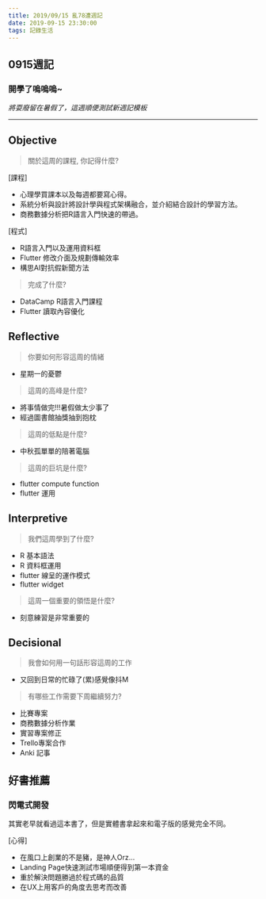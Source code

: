 ```yaml
---
title: 2019/09/15 亂78遭週記
date: 2019-09-15 23:30:00
tags: 記錄生活
---
```

## **0915週記**

### 開學了嗚嗚嗚~ 
*將耍廢留在暑假了，這週順便測試新週記模板*

---
<!-- more -->
## **Objective**

> 關於這周的課程, 你記得什麼?

[課程]
- 心理學買課本以及每週都要寫心得。
- 系統分析與設計將設計學與程式架構融合，並介紹結合設計的學習方法。
- 商務數據分析把R語言入門快速的帶過。

[程式]
- R語言入門以及運用資料框
- Flutter 修改介面及規劃傳輸效率
- 構思AI對抗假新聞方法

> 完成了什麼?

- DataCamp R語言入門課程
- Flutter 讀取內容優化


## **Reflective**

> 你要如何形容這周的情緒

* 星期一的憂鬱

> 這周的高峰是什麼?

* 將事情做完!!!暑假做太少事了
* 經過圖書館抽獎抽到抱枕

> 這周的低點是什麼?

* 中秋孤單單的陪著電腦

> 這周的巨坑是什麼?

* flutter compute function
* flutter 運用

## **Interpretive**

> 我們這周學到了什麼?

- R 基本語法
- R 資料框運用
- flutter 線呈的運作模式
- flutter widget

>這周一個重要的領悟是什麼?

* 刻意練習是非常重要的

## **Decisional**

> 我會如何用一句話形容這周的工作

* 又回到日常的忙碌了(累)感覺像抖M

> 有哪些工作需要下周繼續努力?

* 比賽專案
* 商務數據分析作業
* 實習專案修正
* Trello專案合作
* Anki 記事

## **好書推薦**
### 閃電式開發
其實老早就看過這本書了，但是實體書拿起來和電子版的感覺完全不同。

[心得]
- 在風口上創業的不是豬，是神人Orz...
- Landing Page快速測試市場順便得到第一本資金
- 重於解決問題勝過於程式碼的品質
- 在UX上用客戶的角度去思考而改善